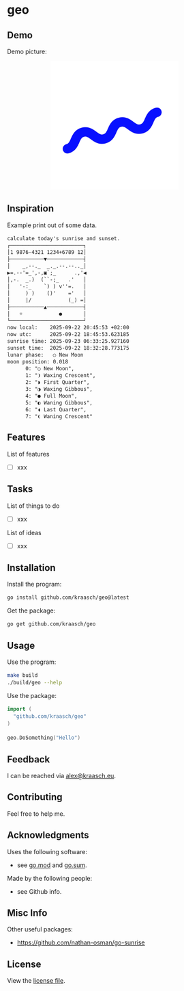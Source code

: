
# geo

## Demo

Demo picture:

<p align="center">
  <img src="./resources/example.png" width="300"/>
</p>

## Inspiration

Example print out of some data.

```text
calculate today's sunrise and sunset.
┌────────────────────────┐
│1 9876-4321 1234+6789 12│
├───────────▼────────────┤
│    _,--._  _._.--.--.._│
▶=.--'=_',-,▣`;_      .,'◀
│,-.  _.)  (``-;_   .'   │
│   '-:_    `) ) v''=.   │
│     ) )    ()'    ='   │
│     |/            (_) =│
├───────────▲────────────┤
│   ☼            ●       │
└────────────────────────┘
now local:    2025-09-22 20:45:53 +02:00
now utc:      2025-09-22 18:45:53.623185
sunrise time: 2025-09-23 06:33:25.927160
sunset time:  2025-09-22 18:32:28.773175
lunar phase:   ○ New Moon
moon position: 0.018
      0: "○ New Moon",
      1: "❩ Waxing Crescent",
      2: "◗ First Quarter",
      3: "◑ Waxing Gibbous",
      4: "● Full Moon",
      5: "◐ Waning Gibbous",
      6: "◖ Last Quarter",
      7: "❨ Waning Crescent"

```

## Features

List of features

  - [ ] xxx

## Tasks

List of things to do

  - [ ] xxx

List of ideas

  - [ ] xxx

## Installation

Install the program:

```bash
go install github.com/kraasch/geo@latest
```

Get the package:

```bash
go get github.com/kraasch/geo
```

## Usage

Use the program:

```bash
make build
./build/geo --help
```

Use the package:

```go
import (
  "github.com/kraasch/geo"
)

geo.DoSomething("Hello")
```

## Feedback

I can be reached via [alex@kraasch.eu](mailto:alex@kraasch.eu).

## Contributing

Feel free to help me.

## Acknowledgments

Uses the following software:

  - see [go.mod](./go.mod) and [go.sum](./go.sum).

Made by the following people:

  - see Github info.

## Misc Info

Other useful packages:

  - https://github.com/nathan-osman/go-sunrise

## License

View the [license file](./LICENSE).

